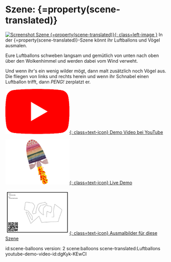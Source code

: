 # Szene: {=property(scene-translated)}

[![Screenshot Szene {=property(scene-translated)}](images/scenes/{=property(scene)}/scene-bait-small.jpg){: class=left-image }](images/scenes/{=property(scene)}/scene-bait.png)
In der {=property(scene-translated)}-Szene könnt ihr Luftballons und Vögel ausmalen.

Eure Luftballons schweben langsam und gemütlich von unten nach oben über den Wolkenhimmel und werden dabei vom Wind verweht.

Und wenn ihr's ein wenig wilder mögt, dann malt zusätzlich noch Vögel aus. Die fliegen von links und rechts herein und wenn ihr Schnabel einen Luftballon trifft, dann *PENG!* zerplatzt er.

[![YouTube icon](images/youtube.png){: class=text-icon} Demo Video bei YouTube](https://www.youtube.com/watch?v={=property(youtube-demo-video-id)}&list=PL-o9mFmKUyeaNl0TSucCBEsVJLK6gcZdZ)

[![Scanarium icon](images/scanarium.png){: class=text-icon} Live Demo](https://demo.scanarium.com/?scene={=property(scene)})

[![Coloring page icon](images/coloring-page.png){: class=text-icon} Ausmalbilder für diese Szene](https://scanarium.com/#pdfs-{=property(scene)})


id:scene-balloons
version: 2
scene:balloons
scene-translated:Luftballons
youtube-demo-video-id:dgKyk-KEwCI
